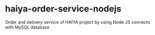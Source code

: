 # haiya-order-service-nodejs
Order and delivery service of HAIYA project by using Node JS connects with MySQL database
